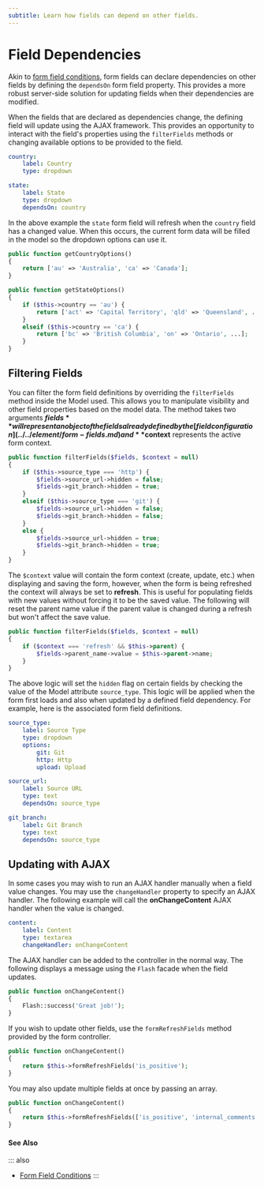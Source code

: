 ```yaml
---
subtitle: Learn how fields can depend on other fields.
---
```

# Field Dependencies

Akin to [form field conditions](../../element/form-fields.md), form fields can declare dependencies on other fields by defining the `dependsOn` form field property. This provides a more robust server-side solution for updating fields when their dependencies are modified.

When the fields that are declared as dependencies change, the defining field will update using the AJAX framework. This provides an opportunity to interact with the field's properties using the `filterFields` methods or changing available options to be provided to the field.

```yaml
country:
    label: Country
    type: dropdown

state:
    label: State
    type: dropdown
    dependsOn: country
```

In the above example the `state` form field will refresh when the `country` field has a changed value. When this occurs, the current form data will be filled in the model so the dropdown options can use it.

```php
public function getCountryOptions()
{
    return ['au' => 'Australia', 'ca' => 'Canada'];
}

public function getStateOptions()
{
    if ($this->country == 'au') {
        return ['act' => 'Capital Territory', 'qld' => 'Queensland', ...];
    }
    elseif ($this->country == 'ca') {
        return ['bc' => 'British Columbia', 'on' => 'Ontario', ...];
    }
}
```

## Filtering Fields

You can filter the form field definitions by overriding the `filterFields` method inside the Model used. This allows you to manipulate visibility and other field properties based on the model data. The method takes two arguments **$fields** will represent an object of the fields already defined by the [field configuration](../../element/form-fields.md) and **$context** represents the active form context.

```php
public function filterFields($fields, $context = null)
{
    if ($this->source_type === 'http') {
        $fields->source_url->hidden = false;
        $fields->git_branch->hidden = true;
    }
    elseif ($this->source_type === 'git') {
        $fields->source_url->hidden = false;
        $fields->git_branch->hidden = false;
    }
    else {
        $fields->source_url->hidden = true;
        $fields->git_branch->hidden = true;
    }
}
```

The `$context` value will contain the form context (create, update, etc.) when displaying and saving the form, however, when the form is being refreshed the context will always be set to **refresh**. This is useful for populating fields with new values without forcing it to be the saved value. The following will reset the parent name value if the parent value is changed during a refresh but won't affect the save value.

```php
public function filterFields($fields, $context = null)
{
    if ($context === 'refresh' && $this->parent) {
        $fields->parent_name->value = $this->parent->name;
    }
}
```

The above logic will set the `hidden` flag on certain fields by checking the value of the Model attribute `source_type`. This logic will be applied when the form first loads and also when updated by a defined field dependency. For example, here is the associated form field definitions.

```yaml
source_type:
    label: Source Type
    type: dropdown
    options:
        git: Git
        http: Http
        upload: Upload

source_url:
    label: Source URL
    type: text
    dependsOn: source_type

git_branch:
    label: Git Branch
    type: text
    dependsOn: source_type
```

## Updating with AJAX

In some cases you may wish to run an AJAX handler manually when a field value changes. You may use the `changeHandler` property to specify an AJAX handler. The following example will call the **onChangeContent** AJAX handler when the value is changed.

```yaml
content:
    label: Content
    type: textarea
    changeHandler: onChangeContent
```

The AJAX handler can be added to the controller in the normal way. The following displays a message using the `Flash` facade when the field updates.

```php
public function onChangeContent()
{
    Flash::success('Great job!');
}
```

If you wish to update other fields, use the `formRefreshFields` method provided by the form controller.

```php
public function onChangeContent()
{
    return $this->formRefreshFields('is_positive');
}
```

You may also update multiple fields at once by passing an array.

```php
public function onChangeContent()
{
    return $this->formRefreshFields(['is_positive', 'internal_comments']);
}
```

#### See Also

::: also
* [Form Field Conditions](../../element/form-fields.md)
:::
